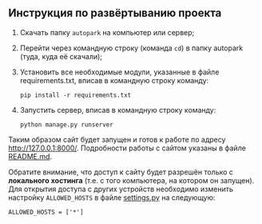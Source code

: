 ## Инструкция по развёртыванию проекта

1. Скачать папку `autopark` на компьютер или сервер;
2. Перейти через командную строку (команда `cd`) в папку autopark (туда, куда её скачали);
3. Установить все необходимые модули, указанные в файле requirements.txt, вписав в командную строку команду:

    ``` pip install -r requirements.txt ```
4. Запустить сервер, вписав в командную строку команду:

    ``` python manage.py runserver ```
    
Таким образом сайт будет запущен и готов к работе по адресу  http://127.0.0.1:8000/.
Подробности работы с сайтом указаны в файле [README.md](README.md).

Обратите внимание, что доступ к сайту будет разрешён только с **локального хостинга** (т.е. с того компьютера, на котором он запущен). Для открытия доступа с других устройств необходимо изменить настройку `ALLOWED_HOSTS` в файле [settings.py](autopark/autopark/settings.py) на следующую:

```
ALLOWED_HOSTS = ['*']
```
